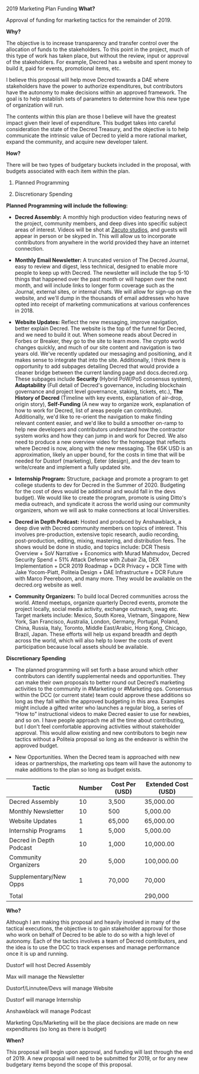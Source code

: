 2019 Marketing Plan Funding
**What?**


Approval of funding for marketing tactics for the remainder of 2019.

**Why?**

The objective is to increase transparency and transfer control over the allocation of funds to the stakeholders. To this point in the project, much of this type of work has taken place, but without the review, input or approval of the stakeholders. For example, Decred has a website and spent money to build it, paid for events, promotional items, etc.

I believe this proposal will help move Decred towards a DAE where stakeholders have the power to authorize expenditures, but contributors have the autonomy to make decisions within an approved framework. The goal is to help establish sets of parameters to determine how this new type of organization will run.

The contents within this plan are those I believe will have the greatest impact given their level of expenditure. This budget takes into careful consideration the state of the Decred Treasury, and the objective is to help communicate the intrinsic value of Decred to yield a more rational market, expand the community, and acquire new developer talent.

**How?**

There will be two types of budgetary buckets included in the proposal, with budgets associated with each item within the plan.

1. Planned Programming


2. Discretionary Spending



**Planned Programming will include the following:**

- **Decred Assembly:** A monthly high production video featuring news of the project, community members, and deep dives into specific subject areas of interest. Videos will be shot at [Zacuto studios](https://www.zacuto.com/zacuto-studios), and guests will appear in person or be skyped in. This will allow us to incorporate contributors from anywhere in the world provided they have an internet connection.


- **Monthly Email Newsletter:** A truncated version of The Decred Journal, easy to review and digest, less technical, designed to enable more people to keep up with Decred. The newsletter will include the top 5-10 things that happened over the past month or will happen over the next month, and will include links to longer form coverage such as the Journal, external sites, or internal chats. We will allow for sign-up on the website, and we'll dump in the thousands of email addresses who have opted into receipt of marketing communications at various conferences in 2018.


- **Website Updates:** Reflect the new messaging, improve navigation, better explain Decred. The website is the top of the funnel for Decred, and we need to build it out. When someone reads about Decred in Forbes or Breaker, they go to the site to learn more. The crypto world changes quickly, and much of our site content and navigation is two years old. We've recently updated our messaging and positioning, and it makes sense to integrate that into the site. Additionally, I think there is opportunity to add subpages detailing Decred that would provide a cleaner bridge between the current landing page and docs.decred.org. These subpages include **Security** (Hybrid PoW/PoS consensus system), **Adaptability** (Full detail of Decred's governance, including blockchain governance and project level governance, staking, tickets, etc.), **The History of Decred** (Timeline with key events, explanation of air-drop, origin story), **Self-Funding** (A new way to organize work, explanation of how to work for Decred, list of areas people can contribute). Additionally, we'd like to re-orient the navigation to make finding relevant content easier, and we'd like to build a smoother on-ramp to help new developers and contributors understand how the contractor system works and how they can jump in and work for Decred. We also need to produce a new overview video for the homepage that reflects where Decred is now, along with the new messaging. The 65K USD is an approximation, likely an upper bound, for the costs in time that will be needed for Dustorf (marketing), Eeter (design), and the dev team to write/create and implement a fully updated site.


- **Internship Program:** Structure, package and promote a program to get college students to 	dev for Decred in the Summer of 2020. Budgeting for the cost of devs would be additional and would fall in the devs budget). We would like to create the program, promote is using Ditto's media outreach, and syndicate it across the world using our community organizers, whom we will ask to make connections at local Universities.


- **Decred in Depth Podcast:** Hosted and produced by Anshawblack, a deep dive with Decred community members on topics of interest. This involves pre-production, extensive topic research, audio recording, post-production, editing, mixing, mastering, and distribution fees. The shows would be done in studio, and topics include: DCR Thesis Overview + SoV Narrative + Economics with Murad Mahmudov, Decred Security Spend + 51% Attack Defense with Zubair Zia, 
DEX Implementation + DCR 2019 Roadmap + DCR Privacy + DCR Time with Jake Yocom-Piatt, Politeia Design + DAE Infrastructure + DCR Future with Marco Peereboom, and many more. They would be available on the decred.org website as well.


- **Community Organizers:** To build local Decred communities across the world. Attend meetups, organize quarterly Decred events, promote the project locally, social media activity, exchange outreach, swag etc. Target markets include: Mexico, South Korea, Vietnam, Singapore, New York, San Francisco, Australia, London, Germany, Portugal, Poland, China, Russia, Italy, Toronto, Middle East/Arabic, Hong Kong, Chicago, Brazil, Japan. These efforts will help us expand breadth and depth across the world, which will also help to lower the costs of event participation because local assets should be available.


**Discretionary Spending**

- The planned programming will set forth a base around which other contributors can identify supplemental needs and opportunities.  They can make their own proposals to better round out Decred’s 	marketing activities to the community in #Marketing or #Marketing ops. Consensus within the DCC (or current state) team could approve these 	additions so long as they fall within the approved budgeting in this area. Examples might include a gifted writer who launches a regular blog, a series of “How to” instructional videos to make Decred easier to use for newbies, and so on. I have people approach me all the time about contributing, but I don't feel comfortable approving activities without stakeholder approval. This would allow existing and new contributors to begin new tactics without a Politeia proposal so long as the endeavor is within the approved budget.


- New Opportunities. When the Decred team is approached with new ideas or partnerships, 	the marketing ops team will have the autonomy to make additions to the plan so long as 	budget exists.



| Tactic | Number | Cost Per (USD) | Extended Cost (USD) |
|-------------------------|--------|----------------|---------------------|
| Decred Assembly | 10 |  3,500 | 35,000.00 |
| Monthly Newsletter | 10 | 500 | 5,000.00 |
| Website Updates | 1 | 65,000 | 65,000.00 |
| Internship Programs | 1 | 5,000 | 5,000.00 |
| Decred in Depth Podcast | 10 | 1,000 | 10,000.00 |
| Community Organizers | 20 | 5,000 | 100,000.00 |
|  |  |  |  |
| Supplementary/New Opps | 1 | 70,000 | 70,000 |
|  |  |  |  |
| Total |  |  | 290,000 |


**Who?**

Although I am making this proposal and heavily involved in many of the tactical executions, the objective is to gain stakeholder approval for those who work on behalf of Decred to be able to do so with a high level of autonomy. Each of the tactics involves a team of Decred contributors, and the idea is to use the DCC to track expenses and manage performance once it is up and running.

Dustorf will host Decred Assembly

Max will manage the Newsletter

Dustorf/Linnutee/Devs will manage Website

Dustorf will manage Internship

Anshawblack will manage Podcast

Marketing Ops/Marketing will be the place decisions are made on new expenditures (so long as there is budget)

**When?**

This proposal will begin upon approval, and funding will last through the end of 2019. A new proposal will need to be submitted for 2019, or for any new budgetary items beyond the scope of this proposal.